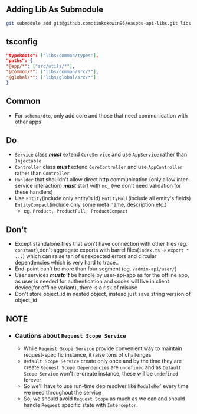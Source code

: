 ## Adding Lib As Submodule

 ```bash
 git submodule add git@github.com:tinkokowin96/easpos-api-libs.git libs
 ```

## tsconfig

```JSON 
"typeRoots": ["libs/common/types"],
"paths": {
"@app/*": ["src/utils/*"],
"@common/*": ["libs/common/src/*"],
"@global/*": ["libs/global/src/*"]
} 
```

## Common

- For ```schema/dto```, only add core and those that need communication with other apps

## Do

- ```Service``` class ***must*** extend ```CoreService``` and use ```AppService``` rather than ```Injectable```
- ```Controller``` class ***must*** extend ```CoreController``` and use ```AppController``` rather than ```Controller```
- ```Hanlder``` that shouldn't allow direct http communication (only allow inter-service interaction) ***must*** start
  with `nc_` (we don't need validation for these handlers)
- Use `Entity`(include only entity's id) `EntityFull`(include all entity's fields) `EntityCompact`(include only some
  meta name, description etc.)
    - eg. `Product, ProductFull, ProductCompact`

## Don't

- Except standalone files that won't have connection with other files (eg. ```constant```),don't aggregate exports with
  barrel files(```index.ts``` -> ```export * ...```) which can raise tan of unexpected errors and circular dependencies
  which is very hard to trace..
- End-point can't be more than four segment (eg. ```/admin-api/user/```)
- User services **_mustn't_** be handle by user-api-app as for the offline app, as user is needed for authentication and
  codes will live in client device(for offline variant), there is a risk of misuse
- Don't store object_id in nested object, instead just save string version of object_id

## NOTE

- ### Cautions about ```Request Scope Service```
    - While ```Request Scope Service``` provide convenient way to maintain request-specific instance, it raise tons of
      challenges
    - ```Default Scope Service``` create only once and by the time they are create ```Request Scope Dependencies```
      are ```undefined``` and as ```Default Scope Service``` won't re-create instance, these will be ```undefined```
      forever
    - So we'll have to use run-time dep resolver like ```ModuleRef``` every time we need throughout the service
    - So, we should avoid ```Request Scope``` as much as we can and should handle ```Request``` specific state
      with ```Interceptor```.

